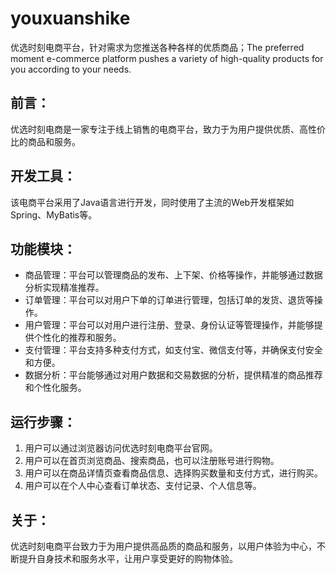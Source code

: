 # youxuanshike
优选时刻电商平台，针对需求为您推送各种各样的优质商品；The preferred moment e-commerce platform pushes a variety of high-quality products for you according to your needs.

## 前言：

优选时刻电商是一家专注于线上销售的电商平台，致力于为用户提供优质、高性价比的商品和服务。

## 开发工具：

该电商平台采用了Java语言进行开发，同时使用了主流的Web开发框架如Spring、MyBatis等。

## 功能模块：

- 商品管理：平台可以管理商品的发布、上下架、价格等操作，并能够通过数据分析实现精准推荐。
- 订单管理：平台可以对用户下单的订单进行管理，包括订单的发货、退货等操作。
- 用户管理：平台可以对用户进行注册、登录、身份认证等管理操作，并能够提供个性化的推荐和服务。
- 支付管理：平台支持多种支付方式，如支付宝、微信支付等，并确保支付安全和方便。
- 数据分析：平台能够通过对用户数据和交易数据的分析，提供精准的商品推荐和个性化服务。

## 运行步骤：

1. 用户可以通过浏览器访问优选时刻电商平台官网。
2. 用户可以在首页浏览商品、搜索商品，也可以注册账号进行购物。
3. 用户可以在商品详情页查看商品信息、选择购买数量和支付方式，进行购买。
4. 用户可以在个人中心查看订单状态、支付记录、个人信息等。

## 关于：

优选时刻电商平台致力于为用户提供高品质的商品和服务，以用户体验为中心，不断提升自身技术和服务水平，让用户享受更好的购物体验。
